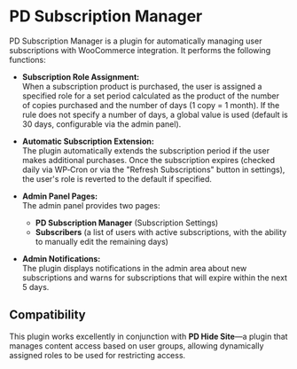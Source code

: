 # PD Subscription Manager

PD Subscription Manager is a plugin for automatically managing user subscriptions with WooCommerce integration. It performs the following functions:

- **Subscription Role Assignment:**  
  When a subscription product is purchased, the user is assigned a specified role for a set period calculated as the product of the number of copies purchased and the number of days (1 copy = 1 month). If the rule does not specify a number of days, a global value is used (default is 30 days, configurable via the admin panel).

- **Automatic Subscription Extension:**  
  The plugin automatically extends the subscription period if the user makes additional purchases. Once the subscription expires (checked daily via WP‑Cron or via the "Refresh Subscriptions" button in settings), the user's role is reverted to the default if specified.

- **Admin Panel Pages:**  
  The admin panel provides two pages:
  - **PD Subscription Manager** (Subscription Settings)  
  - **Subscribers** (a list of users with active subscriptions, with the ability to manually edit the remaining days)

- **Admin Notifications:**  
  The plugin displays notifications in the admin area about new subscriptions and warns for subscriptions that will expire within the next 5 days.

## Compatibility

This plugin works excellently in conjunction with **PD Hide Site**—a plugin that manages content access based on user groups, allowing dynamically assigned roles to be used for restricting access.
